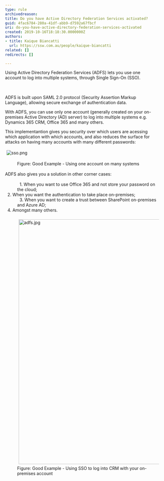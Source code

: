 ```yaml
---
type: rule
archivedreason: 
title: Do you have Active Directory Federation Services activated?
guid: 4fac6784-280a-41df-abb9-d7592a67fbcf
uri: do-you-have-active-directory-federation-services-activated
created: 2019-10-16T18:18:30.0000000Z
authors:
- title: Kaique Biancatti
  url: https://ssw.com.au/people/kaique-biancatti
related: []
redirects: []

---
```



Using Active Directory Federation Services (ADFS) lets you use one account to log into multiple systems, through Single Sign-On (SSO).<br>
<br><excerpt class='endintro'></excerpt><br>
<p>​ADFS is built upon SAML 2.0 protocol (Security Assertion Markup Language), allowing secure exchange of authentication data.</p><p>With ADFS, you can use only one account (generally created on your on-premises Active Directory (AD) server) to log into multiple systems e.g. Dynamics 365 CRM, Office 365 and many others.</p><p>This implementantion gives you security over which users are acessing which application with which accounts, and also reduces the surface for attacks on having many accounts with many different passwords&#58;</p><p><img src="/PublishingImages/sso.png" alt="sso.png" style="margin&#58;5px;" />&#160;</p><dd class="ssw15-rteElement-FigureGood">Figure&#58; Good Example - Using one account on many systems</dd><dt><br></dt><dt>ADFS also gives you a solution in other corner cases&#58;</dt><dd><br></dd><dd>&#160; 1. When you want to use Office 365 and not store your password on the cloud;</dd><dt>&#160; 2. When you want the authentication to take place on-premises;</dt><dd>&#160; 3. When you want to create a trust between SharePoint on-premises and Azure AD;</dd><dt>&#160; 4. Amongst many others.</dt><dd><br></dd><dd><img src="/PublishingImages/adfs.jpg" alt="adfs.jpg" style="margin&#58;5px;width&#58;808px;" /></dd><dd class="ssw15-rteElement-FigureGood">Figure&#58; Good Example - Using SSO to log into CRM with your on-premises account<br></dd>


